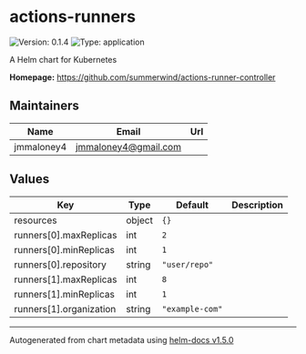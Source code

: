 # actions-runners

![Version: 0.1.4](https://img.shields.io/badge/Version-0.1.4-informational?style=flat-square) ![Type: application](https://img.shields.io/badge/Type-application-informational?style=flat-square)

A Helm chart for Kubernetes

**Homepage:** <https://github.com/summerwind/actions-runner-controller>

## Maintainers

| Name | Email | Url |
| ---- | ------ | --- |
| jmmaloney4 | jmmaloney4@gmail.com |  |

## Values

| Key | Type | Default | Description |
|-----|------|---------|-------------|
| resources | object | `{}` |  |
| runners[0].maxReplicas | int | `2` |  |
| runners[0].minReplicas | int | `1` |  |
| runners[0].repository | string | `"user/repo"` |  |
| runners[1].maxReplicas | int | `8` |  |
| runners[1].minReplicas | int | `1` |  |
| runners[1].organization | string | `"example-com"` |  |

----------------------------------------------
Autogenerated from chart metadata using [helm-docs v1.5.0](https://github.com/norwoodj/helm-docs/releases/v1.5.0)
